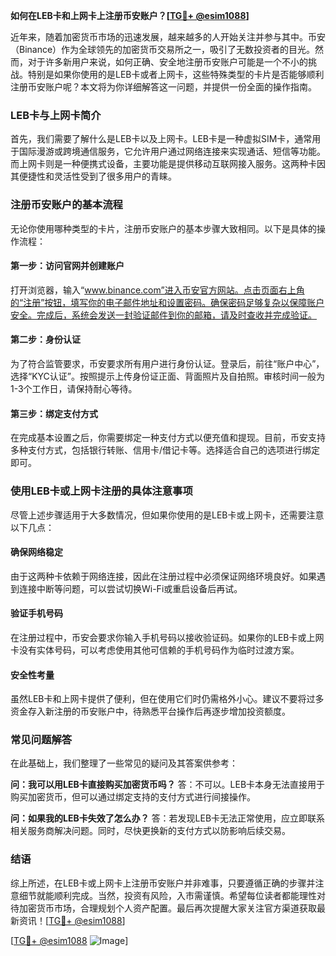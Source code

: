 **如何在LEB卡和上网卡上注册币安账户？[[TG💪+ @esim1088](https://t.me/s/esim1088)]**

近年来，随着加密货币市场的迅速发展，越来越多的人开始关注并参与其中。币安（Binance）作为全球领先的加密货币交易所之一，吸引了无数投资者的目光。然而，对于许多新用户来说，如何正确、安全地注册币安账户可能是一个不小的挑战。特别是如果你使用的是LEB卡或者上网卡，这些特殊类型的卡片是否能够顺利注册币安账户呢？本文将为你详细解答这一问题，并提供一份全面的操作指南。

### LEB卡与上网卡简介

首先，我们需要了解什么是LEB卡以及上网卡。LEB卡是一种虚拟SIM卡，通常用于国际漫游或跨境通信服务，它允许用户通过网络连接来实现通话、短信等功能。而上网卡则是一种便携式设备，主要功能是提供移动互联网接入服务。这两种卡因其便捷性和灵活性受到了很多用户的青睐。

### 注册币安账户的基本流程

无论你使用哪种类型的卡片，注册币安账户的基本步骤大致相同。以下是具体的操作流程：

#### 第一步：访问官网并创建账户

打开浏览器，输入“www.binance.com”进入币安官方网站。点击页面右上角的“注册”按钮，填写你的电子邮件地址和设置密码。确保密码足够复杂以保障账户安全。完成后，系统会发送一封验证邮件到你的邮箱，请及时查收并完成验证。

#### 第二步：身份认证

为了符合监管要求，币安要求所有用户进行身份认证。登录后，前往“账户中心”，选择“KYC认证”。按照提示上传身份证正面、背面照片及自拍照。审核时间一般为1-3个工作日，请保持耐心等待。

#### 第三步：绑定支付方式

在完成基本设置之后，你需要绑定一种支付方式以便充值和提现。目前，币安支持多种支付方式，包括银行转账、信用卡/借记卡等。选择适合自己的选项进行绑定即可。

### 使用LEB卡或上网卡注册的具体注意事项

尽管上述步骤适用于大多数情况，但如果你使用的是LEB卡或上网卡，还需要注意以下几点：

#### 确保网络稳定

由于这两种卡依赖于网络连接，因此在注册过程中必须保证网络环境良好。如果遇到连接中断等问题，可以尝试切换Wi-Fi或重启设备后再试。

#### 验证手机号码

在注册过程中，币安会要求你输入手机号码以接收验证码。如果你的LEB卡或上网卡没有实体号码，可以考虑使用其他可信赖的手机号码作为临时过渡方案。

#### 安全性考量

虽然LEB卡和上网卡提供了便利，但在使用它们时仍需格外小心。建议不要将过多资金存入新注册的币安账户中，待熟悉平台操作后再逐步增加投资额度。

### 常见问题解答

在此基础上，我们整理了一些常见的疑问及其答案供参考：

**问：我可以用LEB卡直接购买加密货币吗？**
答：不可以。LEB卡本身无法直接用于购买加密货币，但可以通过绑定支持的支付方式进行间接操作。

**问：如果我的LEB卡失效了怎么办？**
答：若发现LEB卡无法正常使用，应立即联系相关服务商解决问题。同时，尽快更换新的支付方式以防影响后续交易。

### 结语

综上所述，在LEB卡或上网卡上注册币安账户并非难事，只要遵循正确的步骤并注意细节就能顺利完成。当然，投资有风险，入市需谨慎。希望每位读者都能理性对待加密货币市场，合理规划个人资产配置。最后再次提醒大家关注官方渠道获取最新资讯！[[TG💪+ @esim1088](https://t.me/s/esim1088)]

[[TG💪+ @esim1088](https://t.me/s/esim1088) ![Image](https://i.postimg.cc/4NQfJmqS/Snipaste-2025-05-13-00-14-12.png)]